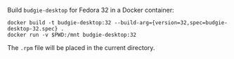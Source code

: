 Build `budgie-desktop` for Fedora 32 in a Docker container:
```
docker build -t budgie-desktop:32 --build-arg={version=32,spec=budgie-desktop-32.spec} .
docker run -v $PWD:/mnt budgie-desktop:32
```
The `.rpm` file will be placed in the current directory.
